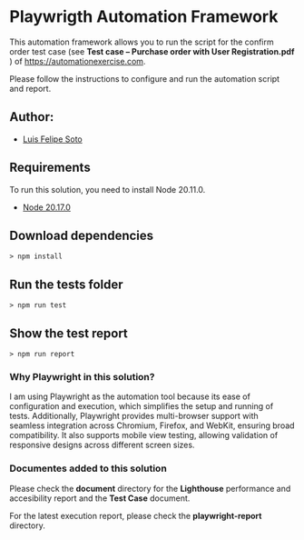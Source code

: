 # Playwrigth Automation Framework
This automation framework allows you to run the script for the confirm order test case (see **Test case – Purchase order with User Registration.pdf** ) of https://automationexercise.com.

Please follow the instructions to configure and run the automation script and report. 

## Author:

* [Luis Felipe Soto](https://github.com/LFSoto)

## Requirements
To run this solution, you need to install Node 20.11.0.
* [Node 20.17.0](https://nodejs.org/en/blog/release/v20.17.0)

## Download dependencies
```
> npm install
```

## Run the tests folder
```
> npm run test
```

## Show the test report
```
> npm run report
```
### Why Playwright in this solution?

I am using Playwright as the automation tool because its ease of configuration and execution, which simplifies the setup and running of tests. Additionally, Playwright provides multi-browser support with seamless integration across Chromium, Firefox, and WebKit, ensuring broad compatibility. It also supports mobile view testing, allowing validation of responsive designs across different screen sizes. 

### Documentes added to this solution

Please check the **document** directory for the **Lighthouse** performance and accesibility report and the **Test Case** document.

For the latest execution report, please check the **playwright-report** directory.